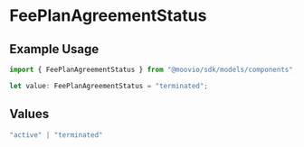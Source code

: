 # FeePlanAgreementStatus

## Example Usage

```typescript
import { FeePlanAgreementStatus } from "@moovio/sdk/models/components";

let value: FeePlanAgreementStatus = "terminated";
```

## Values

```typescript
"active" | "terminated"
```
